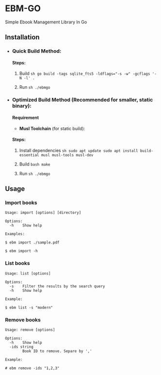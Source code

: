 # EBM-GO

Simple Ebook Management Library In Go

## Installation

- ### Quick Build Method: 

  #### Steps:
    1. Build
      ```sh
        go build -tags sqlite_fts5 -ldflags="-s -w" -gcflags '-N -l' .
      ```

    2. Run
      ```sh
        ./ebmgo
      ```

- ### Optimized Build Method (Recommended for smaller, static binary): 
    #### Requirement
    - **Musl Toolchain** (for static build):
    
    #### Steps:
    1. Install dependencies 
      ```sh
        sudo apt update
        sudo apt install build-essential musl musl-tools musl-dev
      ```

    2. Build
      ```bash
        make
      ```
    3. Run
      ```sh
        ./ebmgo
      ```

## Usage 

### Import books

    Usage: import [options] [directory]

    Options:
      -h	Show help
    
    Examples:

    $ ebm import ./sample.pdf
    
    $ ebm import -h

### List books

    Usage: list [options]

    Options:
      -s    Filter the results by the search query
      -h	Show help

    Example:

    $ ebm list -s "modern"

### Remove books

    Usage: remove [options]

    Options:
      -h	Show help
      -ids string
            Book ID to remove. Separe by ','

    Example:

    # ebm remove -ids "1,2,3"



